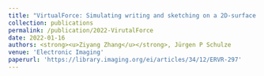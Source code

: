 ```yaml
---
title: "VirtualForce: Simulating writing and sketching on a 2D-surface in virtual reality"
collection: publications
permalink: /publication/2022-VirutalForce
date: 2022-01-16
authors: <strong><u>Ziyang Zhang</u></strong>, Jürgen P Schulze
venue: 'Electronic Imaging'
paperurl: 'https://library.imaging.org/ei/articles/34/12/ERVR-297'
---
```

